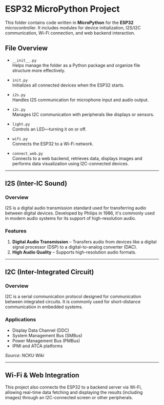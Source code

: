 # ESP32 MicroPython Project

This folder contains code written in **MicroPython** for the **ESP32** microcontroller. It includes modules for device initialization, I2S/I2C communication, Wi-Fi connection, and web backend interaction.

## File Overview

- `__init__.py`  
  Helps manage the folder as a Python package and organize file structure more effectively.

- `init.py`  
  Initializes all connected devices when the ESP32 starts.

- `i2s.py`  
  Handles I2S communication for microphone input and audio output.

- `i2c.py`  
  Manages I2C communication with peripherals like displays or sensors.

- `light.py`  
  Controls an LED—turning it on or off.

- `wifi.py`  
  Connects the ESP32 to a Wi-Fi network.

- `connect_web.py`  
  Connects to a web backend, retrieves data, displays images and performs data visualization using I2C-connected devices.

---

## I2S (Inter-IC Sound)

### Overview
I2S is a digital audio transmission standard used for transferring audio between digital devices. Developed by Philips in 1986, it's commonly used in modern audio systems for its support of high-resolution audio.

### Features
1. **Digital Audio Transmission** – Transfers audio from devices like a digital signal processor (DSP) to a digital-to-analog converter (DAC).  
2. **High Audio Quality** – Supports high-resolution audio formats.

---

## I2C (Inter-Integrated Circuit)

### Overview
I2C is a serial communication protocol designed for communication between integrated circuits. It is commonly used for short-distance communication in embedded systems.

### Applications
- Display Data Channel (DDC)
- System Management Bus (SMBus)
- Power Management Bus (PMBus)
- IPMI and ATCA platforms

*Source: NCKU Wiki*

---

## Wi-Fi & Web Integration

This project also connects the ESP32 to a backend server via Wi-Fi, allowing real-time data fetching and displaying the results (including images) through an I2C-connected screen or other peripherals.
